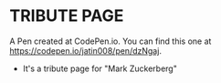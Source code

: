 # TRIBUTE PAGE #
A Pen created at CodePen.io. You can find this one at https://codepen.io/jatin008/pen/dzNgaj.

* It's a tribute page for "Mark Zuckerberg"  
